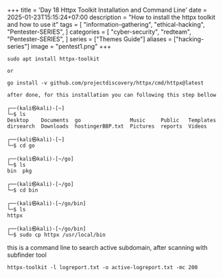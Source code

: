 +++
title = 'Day 18 Httpx Toolkit Installation and Command Line'
date = 2025-01-23T15:15:24+07:00
description = "How to install the httpx toolkit and how to use it"
tags = [
    "information-gathering",
    "ethical-hacking",
    "Pentester-SERIES",
]
categories = [
    "cyber-security",
    "redteam",
    "Pentester-SERIES",
]
series = ["Themes Guide"]
aliases = ["hacking-series"]
image = "pentest1.png"
+++

``````
sudo apt install httpx-toolkit

or

go install -v github.com/projectdiscovery/httpx/cmd/httpx@latest

after done, for this installation you can following this step bellow

┌──(kali㉿kali)-[~]
└─$ ls
Desktop    Documents  go                Music     Public   Templates
dirsearch  Downloads  hostingerBBP.txt  Pictures  reports  Videos
                                                                                                              
┌──(kali㉿kali)-[~]
└─$ cd go       
                                                                                                         
┌──(kali㉿kali)-[~/go]
└─$ ls 
bin  pkg
                                                                                                        
┌──(kali㉿kali)-[~/go]
└─$ cd bin 
                                                                                                        
┌──(kali㉿kali)-[~/go/bin]
└─$ ls
httpx
                                                                                                    
┌──(kali㉿kali)-[~/go/bin]
└─$ sudo cp httpx /usr/local/bin 

``````

this is a command line to search active subdomain, after scanning with subfinder tool

```````
httpx-toolkit -l logreport.txt -o active-logreport.txt -mc 200
```````
